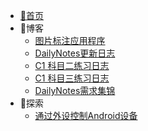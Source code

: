 * [🌴首页](/)
* 📜博客
  - [图片标注应用程序](Articles/20240828.md)
  - [DailyNotes更新日志](Articles/20231126.md)
  - [C1 科目二练习日志](Articles/20231128.md)
  - [C1 科目三练习日志](Articles/20240109.md)
  - [DailyNotes需求集锦](Articles/20220501.md)
* 🚀探索
  - [通过外设控制Android设备](Articles/20240607.md)
  
